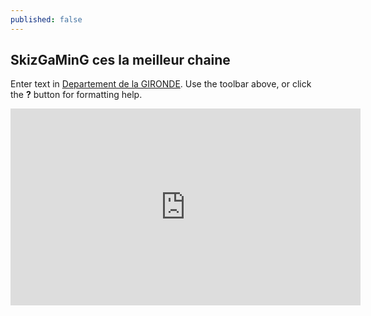 ```yaml
---
published: false
---
```


## SkizGaMinG ces la meilleur chaine 

Enter text in [Departement de la GIRONDE](http:/www.gironde.FR/). Use the toolbar above, or click the **?** button for formatting help.
<iframe width="560" height="315" src="https://www.youtube.com/embed/GA67orbSPsk" frameborder="0" allowfullscreen></iframe>
